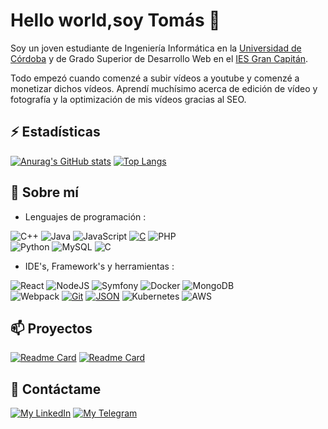 # Hello world,soy Tomás 👋
Soy un joven estudiante de Ingeniería Informática en la [Universidad de Córdoba](http://www.uco.es/) y de Grado Superior de Desarrollo Web en el [IES Gran Capitán](https://informatica.iesgrancapitan.org/c-f-g-s-desarrollo-de-aplicaciones-web/).

Todo empezó cuando comenzé a subir vídeos a youtube y comenzé a monetizar dichos vídeos. Aprendí muchísimo acerca de edición de vídeo y fotografía y la optimización de mis vídeos gracias al SEO. 

## ⚡ Estadísticas 

[![Anurag's GitHub stats](https://github-readme-stats.vercel.app/api?username=tomashm01&count_private=true&theme=dark)](https://github.com/anuraghazra/github-readme-stats)
[![Top Langs](https://github-readme-stats.vercel.app/api/top-langs/?username=tomashm01&layout=compact&langs_count=10)](https://github.com/anuraghazra/github-readme-stats)


## 🚀 Sobre mí

- Lenguajes de programación : <br />


 ![C++](https://img.shields.io/badge/c++-%2300599C.svg?style=for-the-badge&logo=c%2B%2B&logoColor=white)
  ![Java](https://img.shields.io/badge/java-%23ED8B00.svg?style=for-the-badge&logo=java&logoColor=white)
  ![JavaScript](https://img.shields.io/badge/javascript-%23323330.svg?style=for-the-badge&logo=javascript&logoColor=%23F7DF1E)
  [![C](https://img.shields.io/badge/C-396E35?style=for-the-badge&logo=c&logoColor=white)]()
  ![PHP](https://img.shields.io/badge/php-%23777BB4.svg?style=for-the-badge&logo=php&logoColor=white)
  <br />
 ![Python](https://img.shields.io/badge/python-3670A0?style=for-the-badge&logo=python&logoColor=ffdd54)
 ![MySQL](https://img.shields.io/badge/mysql-%2300f.svg?style=for-the-badge&logo=mysql&logoColor=white)
![C](https://img.shields.io/badge/c-%2300599C.svg?style=for-the-badge&logo=c&logoColor=white)
- IDE's, Framework's y herramientas : <br />

 ![React](https://img.shields.io/badge/react-%2320232a.svg?style=for-the-badge&logo=react&logoColor=%2361DAFB)
 ![NodeJS](https://img.shields.io/badge/node.js-6DA55F?style=for-the-badge&logo=node.js&logoColor=white)
 ![Symfony](https://img.shields.io/badge/symfony-%23000000.svg?style=for-the-badge&logo=symfony&logoColor=white)
  ![Docker](https://img.shields.io/badge/docker-%230db7ed.svg?style=for-the-badge&logo=docker&logoColor=white)
  ![MongoDB](https://img.shields.io/badge/MongoDB-%234ea94b.svg?style=for-the-badge&logo=mongodb&logoColor=white)
    <br />
  ![Webpack](https://img.shields.io/badge/webpack-%238DD6F9.svg?style=for-the-badge&logo=webpack&logoColor=black)
   [![Git](https://img.shields.io/badge/Git-8A4B08?style=for-the-badge&logo=git&logoColor=white)]()
  [![JSON](https://img.shields.io/badge/json-blue?style=for-the-badge&logo=json&logoColor=black)]()
  ![Kubernetes](https://img.shields.io/badge/kubernetes-%23326ce5.svg?style=for-the-badge&logo=kubernetes&logoColor=white)
  ![AWS](https://img.shields.io/badge/AWS-%23FF9900.svg?style=for-the-badge&logo=amazon-aws&logoColor=white)
## 📫 Proyectos
[![Readme Card](https://github-readme-stats.vercel.app/api/pin/?username=tomashm01&repo=gestisimal-fx)](https://github.com/tomashm01/gestisimal-fx)
[![Readme Card](https://github-readme-stats.vercel.app/api/pin/?username=tomashm01&repo=Proyecto-Ruleta)](https://github.com/tomashm01/Proyecto-Ruleta)

## 💬 Contáctame

[![My LinkedIn](https://img.shields.io/badge/LinkedIn-0077B5?style=for-the-badge&logo=linkedin&logoColor=white)](https://www.linkedin.com/in/tomas-hidalgo-083b0a1b1/)
[![My Telegram](https://img.shields.io/badge/-TELEGRAM-2CA5E0?style=for-the-badge&logo=telegram&logoColor=white)](https://t.me/tomashm01)
<!--
**tomashm01/tomashm01** is a ✨ _special_ ✨ repository because its `README.md` (this file) appears on your GitHub profile.

Here are some ideas to get you started:

- 🔭 I’m currently working on ...
- 🌱 I’m currently learning ...
- 👯 I’m looking to collaborate on ...
- 🤔 I’m looking for help with ...
- 💬 Ask me about ...
- 📫 How to reach me: ...
- 😄 Pronouns: ...
- ⚡ Fun fact: ...
-->

